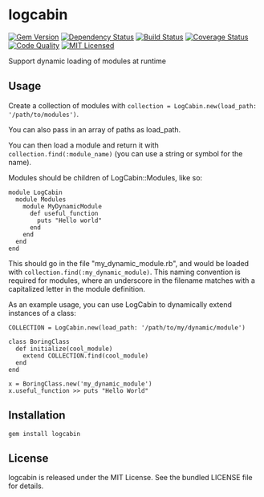 logcabin
=========

[![Gem Version](https://img.shields.io/gem/v/logcabin.svg)](https://rubygems.org/gems/logcabin)
[![Dependency Status](https://img.shields.io/gemnasium/akerl/logcabin.svg)](https://gemnasium.com/akerl/logcabin)
[![Build Status](https://img.shields.io/circleci/project/akerl/logcabin/master.svg)](https://circleci.com/gh/akerl/logcabin)
[![Coverage Status](https://img.shields.io/codecov/c/github/akerl/logcabin.svg)](https://codecov.io/github/akerl/logcabin)
[![Code Quality](https://img.shields.io/codacy/d1bda1c1e77f4f65b600ba93300ca22d.svg)](https://www.codacy.com/app/akerl/logcabin)
[![MIT Licensed](https://img.shields.io/badge/license-MIT-green.svg)](https://tldrlegal.com/license/mit-license)

Support dynamic loading of modules at runtime

## Usage

Create a collection of modules with `collection = LogCabin.new(load_path: '/path/to/modules')`.

You can also pass in an array of paths as load_path.

You can then load a module and return it with `collection.find(:module_name)` (you can use a string or symbol for the name).

Modules should be children of LogCabin::Modules, like so:

```
module LogCabin
  module Modules
    module MyDynamicModule
      def useful_function
        puts "Hello world"
      end
    end
  end
end
```

This should go in the file "my_dynamic_module.rb", and would be loaded with `collection.find(:my_dynamic_module)`. This naming convention is required for modules, where an underscore in the filename matches with a capitalized letter in the module definition.

As an example usage, you can use LogCabin to dynamically extend instances of a class:

```
COLLECTION = LogCabin.new(load_path: '/path/to/my/dynamic/module')

class BoringClass
  def initialize(cool_module)
    extend COLLECTION.find(cool_module)
  end
end

x = BoringClass.new('my_dynamic_module')
x.useful_function >> puts "Hello World"
```

## Installation

    gem install logcabin

## License

logcabin is released under the MIT License. See the bundled LICENSE file for details.

